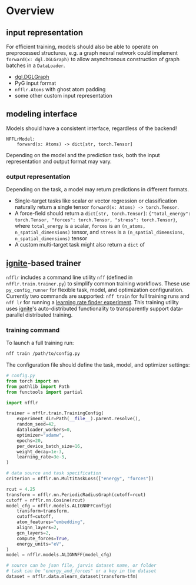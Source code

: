 # Overview

## input representation
For efficient training, models should also be able to operate on preprocessed structures,
e.g. a graph neural network could implement `forward(x: dgl.DGLGraph)` to allow asynchronous
construction of graph batches in a `DataLoader`.

- [dgl.DGLGraph](#dgl.DGLGraph)
- PyG input format
- `nfflr.Atoms` with ghost atom padding
- some other custom input representation


## modeling interface

Models should have a consistent interface, regardless of the backend!

```
NFFLrModel:
    forward(x: Atoms) -> dict[str, torch.Tensor]
```

Depending on the model and the prediction task, both the input representation and output format may vary.



### output representation
Depending on the task, a model may return predictions in different formats.

- Single-target tasks like scalar or vector regression or classification naturally return a single tensor `forward(x: Atoms) -> torch.Tensor`.
- A force-field should return a `dict[str, torch.Tensor]`: `{"total_energy": torch.Tensor, "forces": torch.Tensor, "stress": torch.Tensor}`, where `total_energy` is a scalar, `forces` is an `(n_atoms, n_spatial_dimensions)` tensor, and `stress` is a `(n_spatial_dimensions, n_spatial_dimensions)` tensor
- A custom multi-target task might also return a `dict` of


## [ignite](#ignite)-based trainer

`nfflr` includes a command line utility `nff` (defined in `nfflr.train.trainer.py`) to simplify common training workflows.
These use `py_config_runner` for flexible task, model, and optimization configuration.
Currently two commands are supported: `nff train` for full training runs and `nff lr` for running a [learning rate finder experiment](https://pytorch.org/ignite/master/generated/ignite.handlers.lr_finder.FastaiLRFinder.html).
This training utility uses [ignite](#ignite)'s auto-distributed functionality to transparently support data-parallel distributed training.

### training command

To launch a full training run:
```bash
nff train /path/to/config.py
```

The configuration file should define the task, model, and optimizer settings:

```python
# config.py
from torch import nn
from pathlib import Path
from functools import partial

import nfflr

trainer = nfflr.train.TrainingConfig(
    experiment_dir=Path(__file__).parent.resolve(),
    random_seed=42,
    dataloader_workers=0,
    optimizer="adamw",
    epochs=20,
    per_device_batch_size=16,
    weight_decay=1e-3,
    learning_rate=3e-3,
)

# data source and task specification
criterion = nfflr.nn.MultitaskLoss(["energy", "forces"])

rcut = 4.25
transform = nfflr.nn.PeriodicRadiusGraph(cutoff=rcut)
cutoff = nfflr.nn.Cosine(rcut)
model_cfg = nfflr.models.ALIGNNFFConfig(
    transform=transform,
    cutoff=cutoff,
    atom_features="embedding",
    alignn_layers=2,
    gcn_layers=2,
    compute_forces=True,
    energy_units="eV",
)
model = nfflr.models.ALIGNNFF(model_cfg)

# source can be json file, jarvis dataset name, or folder
# task can be "energy_and_forces" or a key in the dataset
dataset = nfflr.data.mlearn_dataset(transform=tfm)
```
